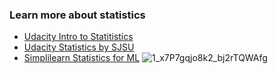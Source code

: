 ### Learn more about statistics 
* [Udacity Intro to Statitistics](https://www.udacity.com/course/intro-to-statistics--st101)
* [Udacity Statistics by SJSU](https://www.udacity.com/course/statistics--st095)
* [Simplilearn Statistics for ML](https://www.simplilearn.com/tutorials/machine-learning-tutorial/statistics-for-machine-learning)
![1_x7P7gqjo8k2_bj2rTQWAfg](https://user-images.githubusercontent.com/70502261/211575429-3fb7e2b0-67ff-4610-b09b-2fb1a95c6105.jpg)

